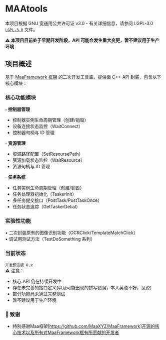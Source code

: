 # MAAtools


本项目根据 GNU 宽通用公共许可证 v3.0 - 有关详细信息，请参阅 LGPL-3.0 
[`LGPL-3.0`](./LICENSE.md) 文件。

⚠️ **本项目目前处于早期开发阶段，API 可能会发生重大变更，暂不建议用于生产环境**

## 项目概述

基于 [MaaFramework 框架](https://github.com/MaaXYZ/MaaFramework) 的二次开发工具库，提供面 C++ API 封装，包含以下核心模块：

### 核心功能模块
▫ **控制器管理**  
- 控制器实例生命周期管理（创建/销毁）
- 设备连接状态监控（WaitConnect）
- 控制器句柄与 ID 管理

▫ **资源管理**  
- 资源路径配置（SetResoursePath）
- 资源加载状态监控（WaitResource）
- 资源句柄与 ID 管理

▫ **任务系统**  
- 任务实例生命周期管理（创建/销毁）
- 任务处理器初始化（TaskerInit）
- 多任务提交接口（PostTask/PostTaskOnce）
- 任务状态追踪（GetTaskerDetial）

### 实验性功能
▪ 二次封装原有的图像识别功能（OCRClick/TemplateMatchClick）  
▪ 调试用测试方法（TestDoSomething 系列）

### 当前状态
`开发预览版 0.x`  
⚠️ 注意：
- 核心 API 仍在持续开发中
- 存在未完善的接口定义(以及可能出现的拼写错误，本人英语不好，见谅)
- 部分功能尚未通过完整测试
- 暂不建议用于生产环境

### 🙏 致谢
- 特别感谢Maa框架[https://github.com/MaaXYZ/MaaFramework]开源的核心技术以及所有对MaaFramework框有所贡献的开发者
